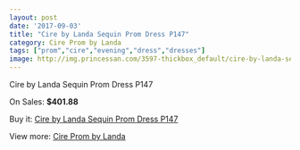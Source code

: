 ```yaml
---
layout: post
date: '2017-09-03'
title: "Cire by Landa Sequin Prom Dress P147"
category: Cire Prom by Landa
tags: ["prom","cire","evening","dress","dresses"]
image: http://img.princessan.com/3597-thickbox_default/cire-by-landa-sequin-prom-dress-p147.jpg
---
```

Cire by Landa Sequin Prom Dress P147

On Sales: **$401.88**
<a href="https://www.princessan.com/en/cire-prom-by-landa/1646-cire-by-landa-sequin-prom-dress-p147.html"><amp-img layout="responsive" width="600" height="600" src="//img.princessan.com/3597-thickbox_default/cire-by-landa-sequin-prom-dress-p147.jpg" alt="Cire by Landa Sequin Prom Dress P147 0" /></a>

Buy it: [Cire by Landa Sequin Prom Dress P147](https://www.princessan.com/en/cire-prom-by-landa/1646-cire-by-landa-sequin-prom-dress-p147.html "Cire by Landa Sequin Prom Dress P147")

View more: [Cire Prom by Landa](https://www.princessan.com/en/15-cire-prom-by-landa "Cire Prom by Landa")